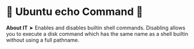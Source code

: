 # 💠 Ubuntu echo Command 🛅

**About IT** ➤ Enables and disables builtin shell commands.  Disabling allows you to execute a disk command which has the same name as a shell builtin without using a full pathname.